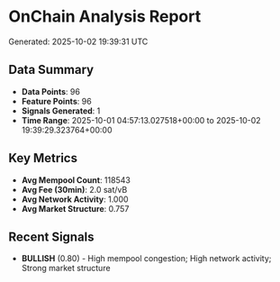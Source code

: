 # OnChain Analysis Report
Generated: 2025-10-02 19:39:31 UTC

## Data Summary
- **Data Points**: 96
- **Feature Points**: 96
- **Signals Generated**: 1
- **Time Range**: 2025-10-01 04:57:13.027518+00:00 to 2025-10-02 19:39:29.323764+00:00

## Key Metrics
- **Avg Mempool Count**: 118543
- **Avg Fee (30min)**: 2.0 sat/vB
- **Avg Network Activity**: 1.000
- **Avg Market Structure**: 0.757

## Recent Signals
- **BULLISH** (0.80) - High mempool congestion; High network activity; Strong market structure
